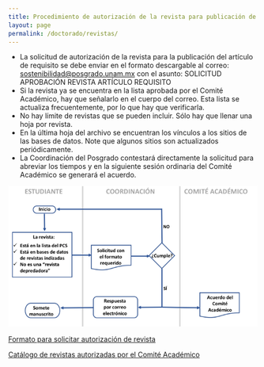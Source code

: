 ```yaml
---
title: Procedimiento de autorización de la revista para publicación de artículo de requisito
layout: page
permalink: /doctorado/revistas/
---
```


 - La solicitud de autorización de la revista  para la publicación del artículo de requisito se debe enviar en el formato descargable al correo: sostenibilidad@posgrado.unam.mx con el asunto: SOLICITUD APROBACIÓN REVISTA ARTÍCULO REQUISITO
 - Si la revista ya se encuentra en la lista aprobada por el Comité Académico, hay que señalarlo en el cuerpo del correo. Esta lista se actualiza frecuentemente, por lo que hay que verificarla.
 - No hay límite de revistas que se pueden incluir. Sólo hay que llenar una hoja por revista. 
 - En la última hoja del archivo se encuentran los vínculos a los sitios de las bases de datos. Note que algunos sitios son actualizados periódicamente. 
 - La Coordinación del Posgrado contestará directamente la solicitud para abreviar los tiempos y en la siguiente sesión ordinaria del Comité Académico se generará el acuerdo. 


![Diagrama de flujo para la solicitud de revista](procedimiento_solicitud_revista.png)

[Formato para solicitar autorización de revista](/assets/formatos/doctorado/formato_solicitud_revista.xlsx)

[Catálogo de revistas autorizadas por el Comité Académico](/doctorado/catalogo_revistas)
